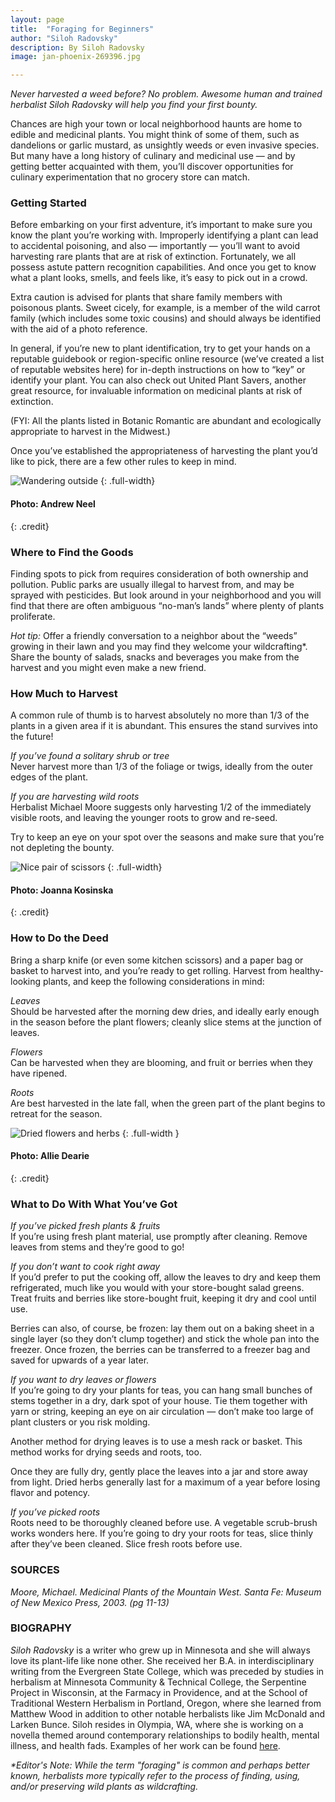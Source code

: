 ```yaml
---
layout: page
title:  "Foraging for Beginners"
author: "Siloh Radovsky"
description: By Siloh Radovsky
image: jan-phoenix-269396.jpg

---
```

_Never harvested a weed before? No problem. Awesome human and trained herbalist Siloh Radovsky will help you find your first bounty._

Chances are high your town or local neighborhood haunts are home to edible and medicinal plants. You might think of some of them, such as dandelions or garlic mustard, as unsightly weeds or even invasive species. But many have a long history of culinary and medicinal use — and by getting better acquainted with them, you’ll discover opportunities for culinary experimentation that no grocery store can match.

### Getting Started
Before embarking on your first adventure, it’s important to make sure you know the plant you’re working with. Improperly identifying a plant can lead to accidental poisoning, and also  — importantly — you’ll want to avoid harvesting rare plants that are at risk of extinction. Fortunately, we all possess astute pattern recognition capabilities. And once you get to know what a plant looks, smells, and feels like, it’s easy to pick out in a crowd. 

Extra caution is advised for plants that share family members with poisonous plants. Sweet cicely, for example, is a member of the wild carrot family (which includes some toxic cousins) and should always be identified with the aid of a photo reference. 

In general, if you’re new to plant identification, try to get your hands on a reputable guidebook or region-specific online resource (we’ve created a list of reputable websites here) for in-depth instructions on how to “key” or identify your plant. You can also check out United Plant Savers, another great resource, for invaluable information on medicinal plants at risk of extinction. 

(FYI: All the plants listed in Botanic Romantic are abundant and ecologically appropriate to harvest in the Midwest.)

Once you’ve established the appropriateness of harvesting the plant you’d like to pick, there are a few other rules to keep in mind. 

![Wandering outside](http://d19obp3htqd30.cloudfront.net/andrew-neel-133200.jpg)
{: .full-width}
#### Photo: Andrew Neel
{: .credit}

### Where to Find the Goods
Finding spots to pick from requires consideration of both ownership and pollution. Public parks are usually illegal to harvest from, and may be sprayed with pesticides. But look around in your neighborhood and you will find that there are often ambiguous “no-man’s lands” where plenty of plants proliferate. 

_Hot tip:_ Offer a friendly conversation to a neighbor about the “weeds” growing in their lawn and you may find they welcome your wildcrafting*. Share the bounty of salads, snacks and beverages you make from the harvest and you might even make a new friend.

### How Much to Harvest
A common rule of thumb is to harvest absolutely no more than 1/3 of the plants in a given area if it is abundant. This ensures the stand survives into the future! 

_If you’ve found a solitary shrub or tree_  
Never harvest more than 1/3 of the foliage or twigs, ideally from the outer edges of the plant. 

_If you are harvesting wild roots_  
Herbalist Michael Moore suggests only harvesting 1/2 of the immediately visible roots, and leaving the younger roots to grow and re-seed. 

Try to keep an eye on your spot over the seasons and make sure that you’re not depleting the bounty.

![Nice pair of scissors](http://d19obp3htqd30.cloudfront.net/joanna-kosinska-37532.jpg)
{: .full-width}
#### Photo: Joanna Kosinska
{: .credit} 

### How to Do the Deed
Bring a sharp knife (or even some kitchen scissors) and a paper bag or basket to harvest into, and you’re ready to get rolling. Harvest from healthy-looking plants, and keep the following considerations in mind: 

_Leaves_  
Should be harvested after the morning dew dries, and ideally early enough in the season before the plant flowers; cleanly slice stems at the junction of leaves. 

_Flowers_  
Can be harvested when they are blooming, and fruit or berries when they have ripened. 

_Roots_  
Are best harvested in the late fall, when the green part of the plant begins to retreat for the season. 

![Dried flowers and herbs](http://d19obp3htqd30.cloudfront.net/allie-dearie-20196.jpg)
{: .full-width }
#### Photo: Allie Dearie
{: .credit}

### What to Do With What You’ve Got
_If you’ve picked fresh plants & fruits_  
If you’re using fresh plant material, use promptly after cleaning. Remove leaves from stems and they’re good to go! 

_If you don’t want to cook right away_  
If you’d prefer to put the cooking off, allow the leaves to dry and keep them refrigerated, much like you would with your store-bought salad greens. Treat fruits and berries like store-bought fruit, keeping it dry and cool until use. 

Berries can also, of course, be frozen: lay them out on a baking sheet in a single layer (so they don’t clump together) and stick the whole pan into the freezer. Once frozen, the berries can be transferred to a freezer bag and saved for upwards of a year later. 

_If you want to dry leaves or flowers_  
If you’re going to dry your plants for teas, you can hang small bunches of stems together in a dry, dark spot of your house. Tie them together with yarn or string, keeping an eye on air circulation — don’t make too large of plant clusters or you risk molding. 

Another method for drying leaves is to use a mesh rack or basket. This method works for drying seeds and roots, too.

Once they are fully dry, gently place the leaves into a jar and store away from light. Dried herbs generally last for a maximum of a year before losing flavor and potency.

_If you’ve picked roots_  
Roots need to be thoroughly cleaned before use. A vegetable scrub-brush works wonders here. If you’re going to dry your roots for teas, slice thinly after they’ve been cleaned. Slice fresh roots before use. 

### SOURCES
_Moore, Michael. Medicinal Plants of the Mountain West. Santa Fe: Museum of New Mexico Press, 2003. (pg 11-13)_

### BIOGRAPHY
_Siloh Radovsky_ is a writer who grew up in Minnesota and she will always love its plant-life like none other. She received her B.A. in interdisciplinary writing from the Evergreen State College, which was preceded by studies in herbalism at Minnesota Community & Technical College, the Serpentine Project in Wisconsin, at the Farmacy in Providence, and at the School of Traditional Western Herbalism in Portland, Oregon, where she learned from Matthew Wood in addition to other notable herbalists like Jim McDonald and Larken Bunce. Siloh resides in Olympia, WA, where she is working on a novella themed around contemporary relationships to bodily health, mental illness, and health fads. Examples of her work can be found [here](Silohradovsky.net).

_*Editor's Note: While the term "foraging" is common and perhaps better known, herbalists more typically refer to the process of finding, using, and/or preserving wild plants as wildcrafting._

